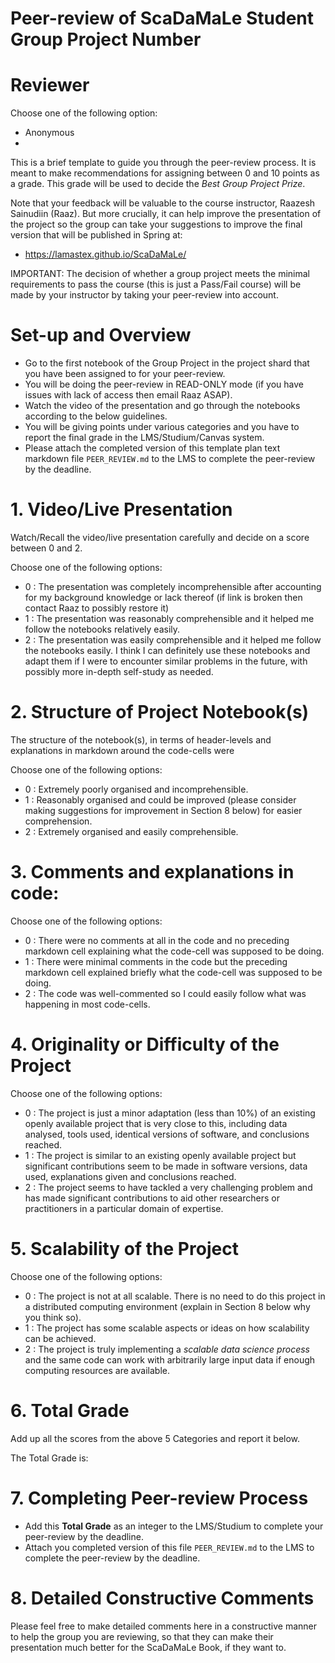 # Peer-review of ScaDaMaLe Student Group Project Number <XY>

# Reviewer

Choose one of the following option: 

- Anonymous 
- <Fill-in-your-FirstName> <Fill-in-your-LastName>

This is a brief template to guide you through the peer-review process.
It is meant to make recommendations for assigning between 0 and 10 points as a grade.
This grade will be used to decide the *Best Group Project Prize*.

Note that your feedback will be valuable to the course instructor, Raazesh Sainudiin (Raaz).
But more crucially, it can help improve the presentation of the project so the group can take your suggestions to improve the final version that will be published in Spring at:

- https://lamastex.github.io/ScaDaMaLe/

IMPORTANT: The decision of whether a group project meets the minimal requirements to pass the course (this is just a Pass/Fail course) will be made by your instructor by taking your peer-review into account.

# Set-up and Overview

- Go to the first notebook of the Group Project in the project shard that you have been assigned to for your peer-review.
- You will be doing the peer-review in READ-ONLY mode (if you have issues with lack of access then email Raaz ASAP).
- Watch the video of the presentation and go through the notebooks according to the below guidelines.
- You will be giving points under various categories and you have to report the final grade in the LMS/Studium/Canvas system.
- Please attach the completed version of this template plan text markdown file `PEER_REVIEW.md` to the LMS to complete the peer-review by the deadline.

# 1. Video/Live Presentation

Watch/Recall the video/live presentation carefully and decide on a score between 0 and 2.

Choose one of the following options:

- 0 : The presentation was completely incomprehensible after accounting for my background knowledge or lack thereof (if link is broken then contact Raaz to possibly restore it)
- 1 : The presentation was reasonably comprehensible and it helped me follow the notebooks relatively easily.
- 2 : The presentation was easily comprehensible and it helped me follow the notebooks easily. I think I can definitely use these notebooks and adapt them if I were to encounter similar problems in the future, with possibly more in-depth self-study as needed.

# 2. Structure of Project Notebook(s)

The structure of the notebook(s), in terms of header-levels and explanations in markdown around the code-cells were  

Choose one of the following options:

- 0 : Extremely poorly organised and incomprehensible.
- 1 : Reasonably organised and could be improved (please consider making suggestions for improvement in Section 8 below) for easier comprehension.
- 2 : Extremely organised and easily comprehensible.

# 3. Comments and explanations in code:

Choose one of the following options:

- 0 : There were no comments at all in the code and no preceding markdown cell explaining what the code-cell was supposed to be doing. 
- 1 : There were minimal comments in the code but the preceding markdown cell explained briefly what the code-cell was supposed to be doing.
- 2 : The code was well-commented so I could easily follow what was happening in most code-cells.

# 4. Originality or Difficulty of the Project

Choose one of the following options:

- 0 : The project is just a minor adaptation (less than 10%) of an existing openly available project that is very close to this, including data analysed, tools used, identical versions of software, and conclusions reached.
- 1 : The project is similar to an existing openly available project but significant contributions seem to be made in software versions, data used, explanations given and conclusions reached.
- 2 : The project seems to have tackled a very challenging problem and has made significant contributions to aid other researchers or practitioners in a particular domain of expertise.

# 5. Scalability of the Project

Choose one of the following options:

- 0 : The project is not at all scalable. There is no need to do this project in a distributed computing environment (explain in Section 8 below why you think so).  
- 1 : The project has some scalable aspects or ideas on how scalability can be achieved. 
- 2 : The project is truly implementing a *scalable data science process* and the same code can work with arbitrarily large input data if enough computing resources are available.

# 6. Total Grade

Add up all the scores from the above 5 Categories and report it below.

The Total Grade is: <TOTAL-Score-between-0-And-10>

# 7. Completing Peer-review Process

- Add this **Total Grade** as an integer to the LMS/Studium to complete your peer-review by the deadline.
- Attach you completed version of this file `PEER_REVIEW.md` to the LMS to complete the peer-review by the deadline.

# 8. Detailed Constructive Comments

Please feel free to make detailed comments here in a constructive manner to help the group you are reviewing, so that they can make their presentation much better for the ScaDaMaLe Book, if they want to.




